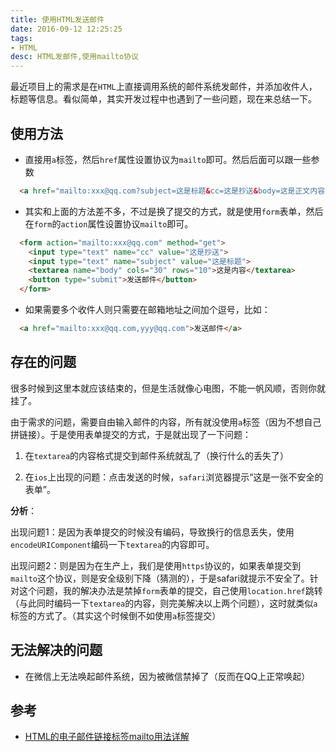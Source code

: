 ```yaml
---
title: 使用HTML发送邮件
date: 2016-09-12 12:25:25
tags:
- HTML
desc: HTML发邮件,使用mailto协议
---
```


最近项目上的需求是在`HTML`上直接调用系统的邮件系统发邮件，并添加收件人，标题等信息。看似简单，其实开发过程中也遇到了一些问题，现在来总结一下。

<!--more-->

## 使用方法

- 直接用`a`标签，然后`href`属性设置协议为`mailto`即可。然后后面可以跟一些参数

```html
  <a href="mailto:xxx@qq.com?subject=这是标题&cc=这是抄送&body=这是正文内容">发送邮件</a>
```

- 其实和上面的方法差不多，不过是换了提交的方式，就是使用`form`表单，然后在`form`的`action`属性设置协议`mailto`即可。

```html
  <form action="mailto:xxx@qq.com" method="get">
    <input type="text" name="cc" value="这是抄送">
    <input type="text" name="subject" value="这是标题">
    <textarea name="body" cols="30" rows="10">这是内容</textarea>
    <button type="submit">发送邮件</button>
  </form>
```

- 如果需要多个收件人则只需要在邮箱地址之间加个逗号，比如：

```html
  <a href="mailto:xxx@qq.com,yyy@qq.com">发送邮件</a>
```

## 存在的问题

很多时候到这里本就应该结束的，但是生活就像心电图，不能一帆风顺，否则你就挂了。

由于需求的问题，需要自由输入邮件的内容，所有就没使用`a`标签（因为不想自己拼链接）。于是使用表单提交的方式，于是就出现了一下问题：

1. 在`textarea`的内容格式提交到邮件系统就乱了（换行什么的丢失了）

2. 在`ios`上出现的问题：点击发送的时候，`safari`浏览器提示“这是一张不安全的表单”。

**分析**：

出现问题1：是因为表单提交的时候没有编码，导致换行的信息丢失，使用`encodeURIComponent`编码一下`textarea`的内容即可。

出现问题2：则是因为在生产上，我们是使用`https`协议的，如果表单提交到`mailto`这个协议，则是安全级别下降（猜测的），于是safari就提示不安全了。针对这个问题，我的解决办法是禁掉`form`表单的提交，自己使用`location.href`跳转（与此同时编码一下`textarea`的内容，则完美解决以上两个问题），这时就类似`a`标签的方式了。（其实这个时候倒不如使用`a`标签提交）

## 无法解决的问题

- 在微信上无法唤起邮件系统，因为被微信禁掉了（反而在QQ上正常唤起）




## 参考

- [HTML的电子邮件链接标签mailto用法详解](http://www.5icool.org/a/201003/308.html)